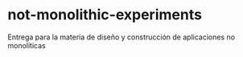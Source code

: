 # not-monolithic-experiments
Entrega para la materia de diseño y construcción de aplicaciones no monolíticas
